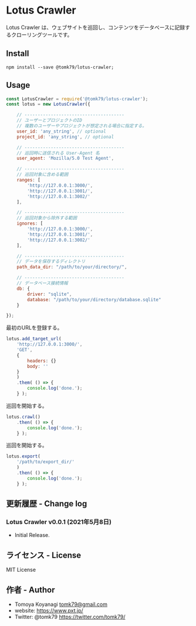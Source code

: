 # Lotus Crawler

Lotus Crawler は、ウェブサイトを巡回し、コンテンツをデータベースに記録するクローリングツールです。

## Install

```
npm install --save @tomk79/lotus-crawler;
```

## Usage

```js
const LotusCrawler = require('@tomk79/lotus-crawler');
const lotus = new LotusCrawler({

    // --------------------------------------
    // ユーザーとプロジェクトのID
    // 複数のユーザーやプロジェクトが想定される場合に指定する。
    user_id: 'any_string', // optional
    project_id: 'any_string', // optional

    // --------------------------------------
    // 巡回時に送信される User-Agent 名
	user_agent: 'Mozilla/5.0 Test Agent',

    // --------------------------------------
    // 巡回対象に含める範囲
	ranges: [
		'http://127.0.0.1:3000/',
		'http://127.0.0.1:3001/',
		'http://127.0.0.1:3002/'
	],

    // --------------------------------------
    // 巡回対象から除外する範囲
	ignores: [
		'http://127.0.0.1:3000/',
		'http://127.0.0.1:3001/',
		'http://127.0.0.1:3002/'
	],

    // --------------------------------------
    // データを保存するディレクトリ
    path_data_dir: "/path/to/your/directory/",

    // --------------------------------------
    // データベース接続情報
    db: {
		driver: "sqlite",
		database: "/path/to/your/directory/database.sqlite"
    }

});
```

最初のURLを登録する。

```js
lotus.add_target_url(
    'http://127.0.0.1:3000/',
    'GET',
    {
        headers: {}
        body: ''
    }
    )
    .them( () => {
        console.log('done.');
    } );
```

巡回を開始する。

```js
lotus.crawl()
    .then( () => {
        console.log('done.');
    } );
```

巡回を開始する。

```js
lotus.export(
    '/path/to/export_dir/'
    )
    .then( () => {
        console.log('done.');
    } );
```


## 更新履歴 - Change log

### Lotus Crawler v0.0.1 (2021年5月8日)

- Initial Release.


## ライセンス - License

MIT License


## 作者 - Author

- Tomoya Koyanagi <tomk79@gmail.com>
- website: <https://www.pxt.jp/>
- Twitter: @tomk79 <https://twitter.com/tomk79/>
